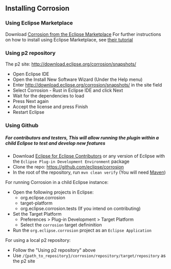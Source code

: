 ## Installing Corrosion

### Using Eclipse Marketplace
Download [Corrosion from the Eclipse Marketplace](https://marketplace.eclipse.org/content/corrosion-rust-edition-eclipse-ide)
For further instructions on how to install using Eclipse Marketplace, see [their tutorial](https://marketplace.eclipse.org/marketplace-client-intro?mpc_install=3835145)

### Using p2 repository
The p2 site: http://download.eclipse.org/corrosion/snapshots/
 - Open Eclipse IDE
 - Open the Install New Software Wizard (Under the Help menu)
 - Enter http://download.eclipse.org/corrosion/snapshots/ in the site field
 - Select Corrosion - Rust in Eclipse IDE and click Next
 - Wait for the dependencies to load
 - Press Next again
 - Accept the license and press Finish
 - Restart Eclipse

### Using Github
##### For contributors and testers, This will allow running the plugin within a child Eclipse to test and develop new features 
 - Download [Eclipse for Eclipse Contributors](https://www.eclipse.org/downloads/packages/eclipse-ide-eclipse-committers/oxygen2) or any version of Eclipse with the `Eclipse Plug-in Development Environment` package
 - Clone the repo: https://github.com/eclipse/corrosion
 - In the root of the repository, run `mvn clean verify` (You will need [Maven](http://maven.apache.org/))

For running Corrosion in a child Eclipse instance:
 - Open the following projects in Eclipse:
   - org.eclipse.corrosion
   - target-platform
   - org.eclipse.corrosion.tests (If you intend on contributing)
 - Set the Target Platform
   - Preferences > Plug-in Development > Target Platform
   - Select the `corrosion` target defininition
 - Run the `org.eclipse.corrosion` project as an `Eclipse Application`

For using a local p2 repository:
 - Follow the "Using p2 repository" above
 - Use `/{path_to_repository}/corrosion/repository/target/repository` as the p2 site


